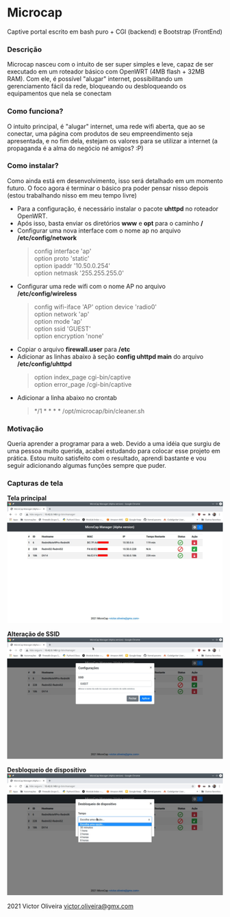 # Microcap
Captive portal escrito em bash puro + CGI (backend) e Bootstrap (FrontEnd)

### Descrição
Microcap nasceu com o intuito de ser super simples e leve, capaz de ser executado em um roteador básico com OpenWRT (4MB flash + 32MB RAM).
Com ele, é possível "alugar" internet, possibilitando um gerenciamento fácil da rede, bloqueando ou desbloqueando os equipamentos que nela se conectam

### Como funciona?
O intuito principal, é "alugar" internet, uma rede wifi aberta, que ao se conectar, uma página com produtos de seu empreendimento seja apresentada, e no fim dela, estejam os valores para se utilizar a internet (a propaganda é a alma do negócio né amigos? :P)

### Como instalar?
Como ainda está em desenvolvimento, isso será detalhado em um momento futuro. O foco agora é terminar o básico pra poder pensar nisso depois (estou trabalhando 
nisso em meu tempo livre)
* Para a configuração, é necessário instalar o pacote **uhttpd** no roteador OpenWRT.
* Após isso, basta enviar os diretórios **www** e **opt** para o caminho **/**
* Configurar uma nova interface com o nome ap no arquivo **/etc/config/network**
    > config interface 'ap'  
    > option proto 'static'  
    > option ipaddr '10.50.0.254'  
    > option netmask '255.255.255.0'  
* Configurar uma rede wifi com o nome AP no arquivo **/etc/config/wireless**
    > config wifi-iface  'AP'
    > option device 'radio0'  
    > option network 'ap'  
    > option mode 'ap'  
    > option ssid 'GUEST'  
    > option encryption 'none'  
* Copiar o arquivo **firewall.user** para **/etc**
* Adicionar as linhas abaixo à seção **config uhttpd main** do arquivo **/etc/config/uhttpd**
    > option index_page       cgi-bin/captive  
    > option error_page       /cgi-bin/captive  
* Adicionar a linha abaixo no crontab
    > */1 * * * * /opt/microcap/bin/cleaner.sh

### Motivação
Queria aprender a programar para a web. Devido a uma idéia que surgiu de uma pessoa muito querida, acabei estudando para colocar esse projeto em prática. Estou muito satisfeito com o resultado, aprendi bastante e vou seguir adicionando algumas funções sempre que puder.

### Capturas de tela

**Tela principal**
![Página principal](https://raw.githubusercontent.com/victor-oliveira1/microcap/main/captura_3.jpeg)

**Alteração de SSID**
![Página principal](https://raw.githubusercontent.com/victor-oliveira1/microcap/main/captura_2.jpeg)

**Desbloqueio de dispositivo**
![Página principal](https://raw.githubusercontent.com/victor-oliveira1/microcap/main/captura_1.jpeg)

2021 Victor Oliveira <victor.oliveira@gmx.com>
